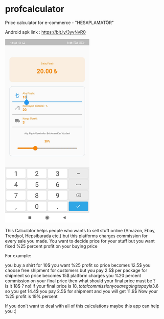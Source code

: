 # profcalculator

Price calculator for e-commerce - "HESAPLAMATÖR"

Android apk link : https://bit.ly/3yvNvR0

<img src="In App Screenshot.jpeg" alt="Screen Shot" width="275" height="600">

This Calculator helps people who wants to sell stuff online (Amazon, Ebay, Trendyol, Hepsiburada etc.)
but this platforms charges commission for every sale you made.
You want to decide price for your stuff but you want fixed %25 percent profit on your buying price

For example:

you buy a shirt for 10$
you want %25 profit so price becomes 12.5$
you choose free shipment for customers but you pay 2.5$ per package for shipment so price becomes 15$
platform charges you %20 percent commission on your final price then what should your final price must be ?
is it 18$ ?
no!
if your final price is 18$, total commission you are going to pay is 3.6$ so you get 14.4$
you pay 2.5$ for shipment and you will get 11.9$
Now your %25 profit is 19% percent

If you don't want to deal with all of this calculations maybe this app can help you :)
